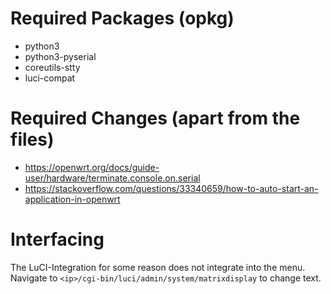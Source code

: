 # Required Packages (opkg)

* python3
* python3-pyserial
* coreutils-stty
* luci-compat

# Required Changes (apart from the files)

* https://openwrt.org/docs/guide-user/hardware/terminate.console.on.serial
* https://stackoverflow.com/questions/33340659/how-to-auto-start-an-application-in-openwrt

# Interfacing

The LuCI-Integration for some reason does not integrate into the menu.
Navigate to `<ip>/cgi-bin/luci/admin/system/matrixdisplay` to change text.
